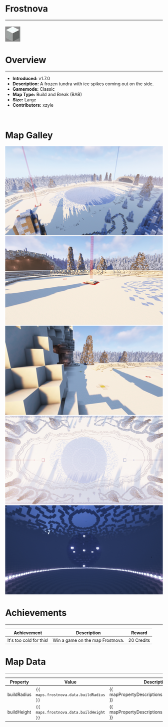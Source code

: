 <!-- replace _map_ with the actual map name -->
<!-- change gamemode type for the Map data description  -->
# Frostnova

***

#### ![frostnovaicon](../assets/maps/frostnova/frostnova-icon.jpg)

# Overview
***
- **Introduced:** v1.7.0
- **Description:** A frozen tundra with ice spikes coming out on the side.
- **Gamemode:** Classic
- **Map Type:** Build and Break (BAB)
- **Size:** Large
- **Contributors:** xzyle

<br />  

# Map Galley
![Frostnova - Overview](../assets/maps/frostnova/frostnova-overview.jpg '')
![Frostnova - Beacon](../assets/maps/frostnova/frostnova-beacon.jpg '')
![Frostnova - Sponge](../assets/maps/frostnova/frostnova-sponge.jpg '')
![Frostnova - Bridseye](../assets/maps/frostnova/frostnova-birdseye.jpg '')
![Frostnova - Underwater](../assets/maps/frostnova/frostnova-underwater.jpg '')

# Achievements
***

| Achievement | Description | Reward |
| ----- | ----- | ------ |
| It's too cold for this! | Win a game on the map Frostnova. | 20 Credits |



# Map Data
***

| Property | Value | Description |
| ----------- | ----------- | ------ |
| buildRadius |`{{ maps.frostnova.data.buildRadius }}`| {{ mapPropertyDescriptions.buildRadius.classic }} |
| buildHeight |`{{ maps.frostnova.data.buildHeight }}`| {{ mapPropertyDescriptions.buildHeight.classic }} |
